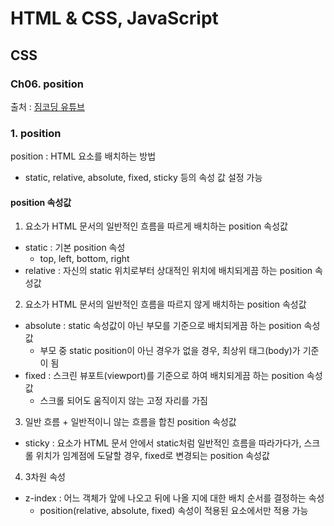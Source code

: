 # HTML & CSS, JavaScript

## CSS

### Ch06. position

출처 : [짐코딩 유튜브](https://www.youtube.com/playlist?list=PLlaP-jSd-nK-ponbKDjrSn3BQG9MgHSKv)

### 1. position

position : HTML 요소를 배치하는 방법

- static, relative, absolute, fixed, sticky 등의 속성 값 설정 가능

#### position 속성값

1. 요소가 HTML 문서의 일반적인 흐름을 따르게 배치하는 position 속성값

- static : 기본 position 속성
  - top, left, bottom, right
- relative : 자신의 static 위치로부터 상대적인 위치에 배치되게끔 하는 position 속성값

2. 요소가 HTML 문서의 일반적인 흐름을 따르지 않게 배치하는 position 속성값

- absolute : static 속성값이 아닌 부모를 기준으로 배치되게끔 하는 position 속성값
  - 부모 중 static position이 아닌 경우가 없을 경우, 최상위 태그(body)가 기준이 됨
- fixed : 스크린 뷰포트(viewport)를 기준으로 하여 배치되게끔 하는 position 속성값
  - 스크롤 되어도 움직이지 않는 고정 자리를 가짐

3. 일반 흐름 + 일반적이니 않는 흐름을 합친 position 속성값

- sticky : 요소가 HTML 문서 안에서 static처럼 일반적인 흐름을 따라가다가, 스크롤 위치가 임계점에 도달할 경우, fixed로 변경되는 position 속성값

4. 3차원 속성

- z-index : 어느 객체가 앞에 나오고 뒤에 나올 지에 대한 배치 순서를 결정하는 속성
  - position(relative, absolute, fixed) 속성이 적용된 요소에서만 적용 가능
